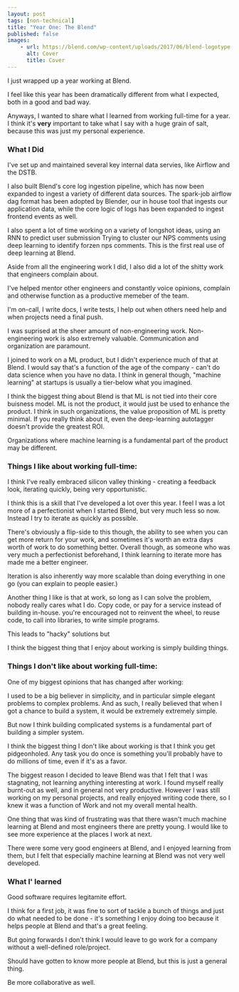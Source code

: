 ```yaml
---
layout: post
tags: [non-technical]
title: "Year One: The Blend"
published: false
images:
    - url: https://blend.com/wp-content/uploads/2017/06/blend-logotype.png
      alt: Cover
      title: Cover
---
```


I just wrapped up a year working at Blend. 

I feel like this year has been dramatically different from what I expected, both in a good and bad way. 

Anyways, I wanted to share what I learned from working full-time for a year. I think it's **very** important to take what I say with a huge grain of salt, because this was just my personal experience. 

### What I Did

I've set up and maintained several key internal data servies, like Airflow and the DSTB. 

I also built Blend's core log ingestion pipeline, which has now been expanded to ingest a variety of different data sources. The spark-job airflow dag format has been adopted by Blender, our in house tool that ingests our application data, while the core logic of logs has been expanded to ingest frontend events as well. 

I also spent a lot of time working on a variety of longshot ideas, 
using an RNN to predict user submission
Trying to cluster our NPS comments 
using deep learning to identify forzen nps comments. 
This is the first real use of deep learning at Blend. 

Aside from all the engineering work I did, I also did a lot of the shitty work that engineers complain about. 

I've helped mentor other engineers and constantly voice opinions, complain and otherwise function as a productive memeber of the team.

I'm on-call, I write docs, I write tests, I help out when others need help and when projects need a final push.

I was suprised at the sheer amount of non-engineering work. Non-engineering work is also extremely valuable. 
Communication and organization are paramount. 

I joined to work on a ML product, but I didn't experience much of that at Blend. I would say that's a function of the age of the company - can't do data science when you have no data. 
I think in general though, "machine learning" at startups is usually a tier-below what you imagined. 

I think the biggest thing about Blend is that ML is not tied into their core buisness model. ML is not the product, it would just be used to enhance the product. I think in such organizations, the value proposition of ML is pretty minimal. If you really think about it, even the deep-learning autotagger doesn't provide the greatest ROI.

Organizations where machine learning is a fundamental part of the product may be different.

### Things I like about working full-time:

I think I've really embraced silicon valley thinking - creating a feedback look, iterating quickly, being very opportunistic. 


I think this is a skill that I've developed a lot over this year. I feel I was a lot more of a perfectionist when I started Blend, but very much less so now. 
Instead I try to iterate as quickly as possible. 

There's obviously a flip-side to this though, the ability to see when you can get more return for your work, and sometimes it's worth an extra days worth of work to do something better. Overall though, as someone who was very much a perfectionist beforehand, I think learning to iterate more has made me a better engineer. 

Iteration is also inherently way more scalable than doing everything in one go (you can explain to people easier.)

Another thing I like is that at work, so long as I can solve the problem, nobody really cares what I do.
Copy code, or pay for a service instead of building in-house. you're encouraged not to reinvent the wheel, to reuse code, to call into libraries, to write simple programs. 

This leads to "hacky" solutions but 

I think the biggest thing that I enjoy about working is simply building things. 

### Things I don't like about working full-time:

One of my biggest opinions that has changed after working:

I used to be a big believer in simplicity, and in particular simple elegant problems to complex problems. 
And as such, I really believed that when I got a chance to build a system, it would be extremely extremely simple. 

But now I think building complicated systems is a fundamental part of building a simpler system. 

I think the biggest thing I don't like about working is that I think you get pidgeonholed. Any task you do once is something you'll probably have to do millions of time, even if it's as a favor.

The biggest reason I decided to leave Blend was that I felt that I was stagnating, not learning anything interesting at work. 
I found myself really burnt-out as well, and in general not very productive. However I was still working on my personal projects, and really enjoyed writing code there, so I knew it was a function of Work and not my overall mental health. 

One thing that was kind of frustrating was that there wasn't much machine learning at Blend and most engineers there are pretty young. I would like to see more experience at the places I work at next.

There were some very good engineers at Blend, and I enjoyed learning from them, but I felt that especially machine learning at Blend was not very well developed. 



### What I' learned
Good software requires legitamite effort.

I think for a first job, it was fine to sort of tackle a bunch of things and just do what needed to be done - it's something I enjoy doing too because it helps people at Blend and that's a great feeling. 

But going forwards I don't think I would leave to go work for a company without a well-defined role/project. 

Should have gotten to know more people at Blend, but this is just a general thing. 


Be more collaborative as well.
